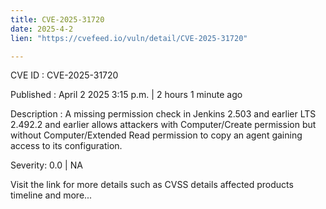 ```yaml
---
title: CVE-2025-31720
date: 2025-4-2
lien: "https://cvefeed.io/vuln/detail/CVE-2025-31720"

---
```


CVE ID : CVE-2025-31720

Published :  April 2
2025
3:15 p.m. | 2 hours
1 minute ago

Description : A missing permission check in Jenkins 2.503 and earlier
LTS 2.492.2 and earlier allows attackers with Computer/Create permission but without Computer/Extended Read permission to copy an agent
gaining access to its configuration.

Severity: 0.0 | NA

Visit the link for more details
such as CVSS details
affected products
timeline
and more...
